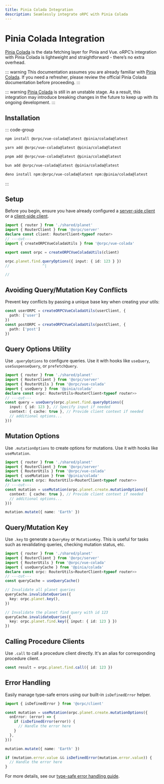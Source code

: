 ```yaml
---
title: Pinia Colada Integration
description: Seamlessly integrate oRPC with Pinia Colada
---
```


# Pinia Colada Integration

[Pinia Colada](https://pinia-colada.esm.dev/) is the data fetching layer for Pinia and Vue. oRPC’s integration with Pinia Colada is lightweight and straightforward - there’s no extra overhead.

::: warning
This documentation assumes you are already familiar with [Pinia Colada](https://pinia-colada.esm.dev/). If you need a refresher, please review the official Pinia Colada documentation before proceeding.
:::

::: warning
[Pinia Colada](https://pinia-colada.esm.dev/) is still in an unstable stage. As a result, this integration may introduce breaking changes in the future to keep up with its ongoing development.
:::

## Installation

::: code-group

```sh [npm]
npm install @orpc/vue-colada@latest @pinia/colada@latest
```

```sh [yarn]
yarn add @orpc/vue-colada@latest @pinia/colada@latest
```

```sh [pnpm]
pnpm add @orpc/vue-colada@latest @pinia/colada@latest
```

```sh [bun]
bun add @orpc/vue-colada@latest @pinia/colada@latest
```

```sh [deno]
deno install npm:@orpc/vue-colada@latest npm:@pinia/colada@latest
```

:::

## Setup

Before you begin, ensure you have already configured a [server-side client](/docs/client/server-side) or a [client-side client](/docs/client/client-side).

```ts twoslash
import { router } from './shared/planet'
import { RouterClient } from '@orpc/server'
declare const client: RouterClient<typeof router>
// ---cut---
import { createORPCVueColadaUtils } from '@orpc/vue-colada'

export const orpc = createORPCVueColadaUtils(client)

orpc.planet.find.queryOptions({ input: { id: 123 } })
//               ^|

//
```

## Avoiding Query/Mutation Key Conflicts

Prevent key conflicts by passing a unique base key when creating your utils:

```ts
const userORPC = createORPCVueColadaUtils(userClient, {
  path: ['user']
})
const postORPC = createORPCVueColadaUtils(postClient, {
  path: ['post']
})
```

## Query Options Utility

Use `.queryOptions` to configure queries. Use it with hooks like `useQuery`, `useSuspenseQuery`, or `prefetchQuery`.

```ts twoslash
import { router } from './shared/planet'
import { RouterClient } from '@orpc/server'
import { RouterUtils } from '@orpc/vue-colada'
import { useQuery } from '@pinia/colada'
declare const orpc: RouterUtils<RouterClient<typeof router>>
// ---cut---
const query = useQuery(orpc.planet.find.queryOptions({
  input: { id: 123 }, // Specify input if needed
  context: { cache: true }, // Provide client context if needed
  // additional options...
}))
```

## Mutation Options

Use `.mutationOptions` to create options for mutations. Use it with hooks like `useMutation`.

```ts twoslash
import { router } from './shared/planet'
import { RouterClient } from '@orpc/server'
import { RouterUtils } from '@orpc/vue-colada'
import { useMutation } from '@pinia/colada'
declare const orpc: RouterUtils<RouterClient<typeof router>>
// ---cut---
const mutation = useMutation(orpc.planet.create.mutationOptions({
  context: { cache: true }, // Provide client context if needed
  // additional options...
}))

mutation.mutate({ name: 'Earth' })
```

## Query/Mutation Key

Use `.key` to generate a `QueryKey` or `MutationKey`. This is useful for tasks such as revalidating queries, checking mutation status, etc.

```ts twoslash
import { router } from './shared/planet'
import { RouterClient } from '@orpc/server'
import { RouterUtils } from '@orpc/vue-colada'
import { useQueryCache } from '@pinia/colada'
declare const orpc: RouterUtils<RouterClient<typeof router>>
// ---cut---
const queryCache = useQueryCache()

// Invalidate all planet queries
queryCache.invalidateQueries({
  key: orpc.planet.key(),
})

// Invalidate the planet find query with id 123
queryCache.invalidateQueries({
  key: orpc.planet.find.key({ input: { id: 123 } })
})
```

## Calling Procedure Clients

Use `.call` to call a procedure client directly. It's an alias for corresponding procedure client.

```ts
const result = orpc.planet.find.call({ id: 123 })
```

## Error Handling

Easily manage type-safe errors using our built-in `isDefinedError` helper.

```ts
import { isDefinedError } from '@orpc/client'

const mutation = useMutation(orpc.planet.create.mutationOptions({
  onError: (error) => {
    if (isDefinedError(error)) {
      // Handle the error here
    }
  },
}))

mutation.mutate({ name: 'Earth' })

if (mutation.error.value && isDefinedError(mutation.error.value)) {
  // Handle the error here
}
```

For more details, see our [type-safe error handling guide](/docs/error-handling#type‐safe-error-handling).
